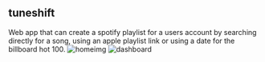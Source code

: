 ## tuneshift
Web app that can create a spotify playlist for a users account by searching directly for a song, using an apple playlist link or using a date for the billboard hot 100.
![homeimg](https://github.com/user-attachments/assets/0e46f56e-606c-4222-a99e-2cd71c1fb33d)
![dashboard](https://github.com/user-attachments/assets/abe5d7d0-e36e-4608-9c7c-e75e08369a4f)
